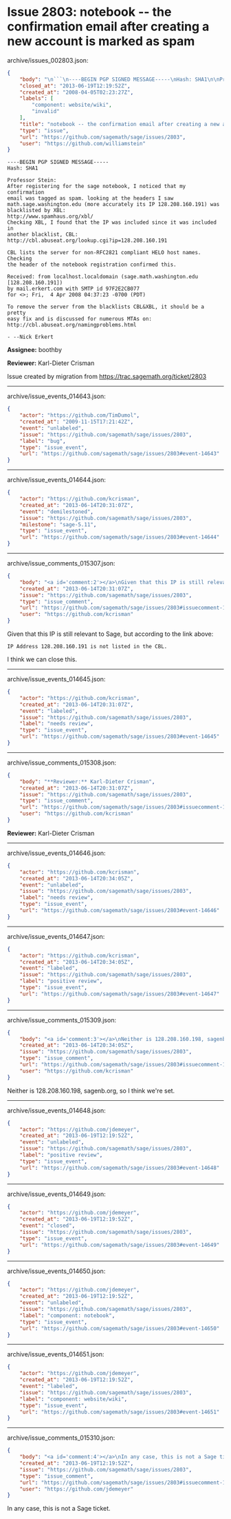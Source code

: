 # Issue 2803: notebook -- the confirmation email after creating a new account is marked as spam

archive/issues_002803.json:
```json
{
    "body": "\n```\n----BEGIN PGP SIGNED MESSAGE-----\nHash: SHA1\n\nProfessor Stein:\nAfter registering for the sage notebook, I noticed that my confirmation\nemail was tagged as spam. looking at the headers I saw\nmath.sage.washington.edu (more accurately its IP 128.208.160.191) was\nblacklisted by XBL:\nhttp://www.spamhaus.org/xbl/\nChecking XBL, I found that the IP was included since it was included in\nanother blacklist, CBL:\nhttp://cbl.abuseat.org/lookup.cgi?ip=128.208.160.191\n\nCBL lists the server for non-RFC2821 compliant HELO host names. Checking\nthe header of the notebook registration confirmed this.\n\nReceived: from localhost.localdomain (sage.math.washington.edu\n[128.208.160.191])\nby mail.erkert.com with SMTP id 97F2E2CB077\nfor <>; Fri,  4 Apr 2008 04:37:23 -0700 (PDT)\n\nTo remove the server from the blacklists CBL&XBL, it should be a pretty\neasy fix and is discussed for numerous MTAs on:\nhttp://cbl.abuseat.org/namingproblems.html\n\n- --Nick Erkert\n\n```\n\n**Assignee:** boothby\n\n**Reviewer:** Karl-Dieter Crisman\n\nIssue created by migration from https://trac.sagemath.org/ticket/2803\n\n",
    "closed_at": "2013-06-19T12:19:52Z",
    "created_at": "2008-04-05T02:23:27Z",
    "labels": [
        "component: website/wiki",
        "invalid"
    ],
    "title": "notebook -- the confirmation email after creating a new account is marked as spam",
    "type": "issue",
    "url": "https://github.com/sagemath/sage/issues/2803",
    "user": "https://github.com/williamstein"
}
```

```
----BEGIN PGP SIGNED MESSAGE-----
Hash: SHA1

Professor Stein:
After registering for the sage notebook, I noticed that my confirmation
email was tagged as spam. looking at the headers I saw
math.sage.washington.edu (more accurately its IP 128.208.160.191) was
blacklisted by XBL:
http://www.spamhaus.org/xbl/
Checking XBL, I found that the IP was included since it was included in
another blacklist, CBL:
http://cbl.abuseat.org/lookup.cgi?ip=128.208.160.191

CBL lists the server for non-RFC2821 compliant HELO host names. Checking
the header of the notebook registration confirmed this.

Received: from localhost.localdomain (sage.math.washington.edu
[128.208.160.191])
by mail.erkert.com with SMTP id 97F2E2CB077
for <>; Fri,  4 Apr 2008 04:37:23 -0700 (PDT)

To remove the server from the blacklists CBL&XBL, it should be a pretty
easy fix and is discussed for numerous MTAs on:
http://cbl.abuseat.org/namingproblems.html

- --Nick Erkert

```

**Assignee:** boothby

**Reviewer:** Karl-Dieter Crisman

Issue created by migration from https://trac.sagemath.org/ticket/2803





---

archive/issue_events_014643.json:
```json
{
    "actor": "https://github.com/TimDumol",
    "created_at": "2009-11-15T17:21:42Z",
    "event": "unlabeled",
    "issue": "https://github.com/sagemath/sage/issues/2803",
    "label": "bug",
    "type": "issue_event",
    "url": "https://github.com/sagemath/sage/issues/2803#event-14643"
}
```



---

archive/issue_events_014644.json:
```json
{
    "actor": "https://github.com/kcrisman",
    "created_at": "2013-06-14T20:31:07Z",
    "event": "demilestoned",
    "issue": "https://github.com/sagemath/sage/issues/2803",
    "milestone": "sage-5.11",
    "type": "issue_event",
    "url": "https://github.com/sagemath/sage/issues/2803#event-14644"
}
```



---

archive/issue_comments_015307.json:
```json
{
    "body": "<a id='comment:2'></a>\nGiven that this IP is still relevant to Sage, but according to the link above:\n\n```\nIP Address 128.208.160.191 is not listed in the CBL.\n```\nI think we can close this.",
    "created_at": "2013-06-14T20:31:07Z",
    "issue": "https://github.com/sagemath/sage/issues/2803",
    "type": "issue_comment",
    "url": "https://github.com/sagemath/sage/issues/2803#issuecomment-15307",
    "user": "https://github.com/kcrisman"
}
```

<a id='comment:2'></a>
Given that this IP is still relevant to Sage, but according to the link above:

```
IP Address 128.208.160.191 is not listed in the CBL.
```
I think we can close this.



---

archive/issue_events_014645.json:
```json
{
    "actor": "https://github.com/kcrisman",
    "created_at": "2013-06-14T20:31:07Z",
    "event": "labeled",
    "issue": "https://github.com/sagemath/sage/issues/2803",
    "label": "needs review",
    "type": "issue_event",
    "url": "https://github.com/sagemath/sage/issues/2803#event-14645"
}
```



---

archive/issue_comments_015308.json:
```json
{
    "body": "**Reviewer:** Karl-Dieter Crisman",
    "created_at": "2013-06-14T20:31:07Z",
    "issue": "https://github.com/sagemath/sage/issues/2803",
    "type": "issue_comment",
    "url": "https://github.com/sagemath/sage/issues/2803#issuecomment-15308",
    "user": "https://github.com/kcrisman"
}
```

**Reviewer:** Karl-Dieter Crisman



---

archive/issue_events_014646.json:
```json
{
    "actor": "https://github.com/kcrisman",
    "created_at": "2013-06-14T20:34:05Z",
    "event": "unlabeled",
    "issue": "https://github.com/sagemath/sage/issues/2803",
    "label": "needs review",
    "type": "issue_event",
    "url": "https://github.com/sagemath/sage/issues/2803#event-14646"
}
```



---

archive/issue_events_014647.json:
```json
{
    "actor": "https://github.com/kcrisman",
    "created_at": "2013-06-14T20:34:05Z",
    "event": "labeled",
    "issue": "https://github.com/sagemath/sage/issues/2803",
    "label": "positive review",
    "type": "issue_event",
    "url": "https://github.com/sagemath/sage/issues/2803#event-14647"
}
```



---

archive/issue_comments_015309.json:
```json
{
    "body": "<a id='comment:3'></a>\nNeither is 128.208.160.198, sagenb.org, so I think we're set.",
    "created_at": "2013-06-14T20:34:05Z",
    "issue": "https://github.com/sagemath/sage/issues/2803",
    "type": "issue_comment",
    "url": "https://github.com/sagemath/sage/issues/2803#issuecomment-15309",
    "user": "https://github.com/kcrisman"
}
```

<a id='comment:3'></a>
Neither is 128.208.160.198, sagenb.org, so I think we're set.



---

archive/issue_events_014648.json:
```json
{
    "actor": "https://github.com/jdemeyer",
    "created_at": "2013-06-19T12:19:52Z",
    "event": "unlabeled",
    "issue": "https://github.com/sagemath/sage/issues/2803",
    "label": "positive review",
    "type": "issue_event",
    "url": "https://github.com/sagemath/sage/issues/2803#event-14648"
}
```



---

archive/issue_events_014649.json:
```json
{
    "actor": "https://github.com/jdemeyer",
    "created_at": "2013-06-19T12:19:52Z",
    "event": "closed",
    "issue": "https://github.com/sagemath/sage/issues/2803",
    "type": "issue_event",
    "url": "https://github.com/sagemath/sage/issues/2803#event-14649"
}
```



---

archive/issue_events_014650.json:
```json
{
    "actor": "https://github.com/jdemeyer",
    "created_at": "2013-06-19T12:19:52Z",
    "event": "unlabeled",
    "issue": "https://github.com/sagemath/sage/issues/2803",
    "label": "component: notebook",
    "type": "issue_event",
    "url": "https://github.com/sagemath/sage/issues/2803#event-14650"
}
```



---

archive/issue_events_014651.json:
```json
{
    "actor": "https://github.com/jdemeyer",
    "created_at": "2013-06-19T12:19:52Z",
    "event": "labeled",
    "issue": "https://github.com/sagemath/sage/issues/2803",
    "label": "component: website/wiki",
    "type": "issue_event",
    "url": "https://github.com/sagemath/sage/issues/2803#event-14651"
}
```



---

archive/issue_comments_015310.json:
```json
{
    "body": "<a id='comment:4'></a>\nIn any case, this is not a Sage ticket.",
    "created_at": "2013-06-19T12:19:52Z",
    "issue": "https://github.com/sagemath/sage/issues/2803",
    "type": "issue_comment",
    "url": "https://github.com/sagemath/sage/issues/2803#issuecomment-15310",
    "user": "https://github.com/jdemeyer"
}
```

<a id='comment:4'></a>
In any case, this is not a Sage ticket.
